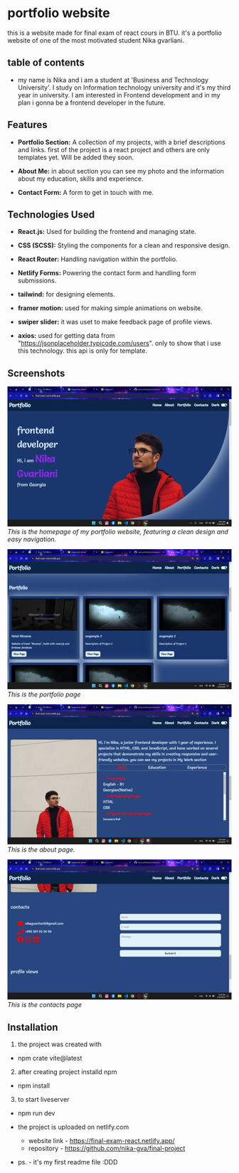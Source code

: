 # portfolio website

this is a website made for final exam of react cours in BTU. 
it's a portfolio website of one of the most motivated student Nika gvarliani.


## table of contents

- my name is Nika and i am a student at 'Business and Technology University'. 
  I study on Information technology university and it's my third year in university.
  I am interested in Frontend development and in my plan i gonna be a frontend developer in the future.

## Features

- **Portfolio Section:** A collection of my projects, with a brief descriptions and links. first of the project is a react project and others are only templates yet. Will be added they soon.

- **About Me:** in about section you can see my photo and the information about my education, skills and experience.

- **Contact Form:** A form to get in touch with me.


## Technologies Used

- **React.js:** Used for building the frontend and managing state.

- **CSS (SCSS):** Styling the components for a clean and responsive design.

- **React Router:** Handling navigation within the portfolio.

- **Netlify Forms:** Powering the contact form and handling form submissions.

- **tailwind:** for designing elements.

- **framer motion:** used for making simple animations on website.

- **swiper slider:** it was uset to make feedback page of profile views.

- **axios:** used for getting data from "https://jsonplaceholder.typicode.com/users". only to show that i use this technology.
  this api is only for template.

## Screenshots
![image of homepage](./imagesForReadmi/image1.png)
*This is the homepage of my portfolio website, featuring a clean design and easy navigation.*

![image of portfolio](./imagesForReadmi/image2.png)
*This is the portfolio page*

![image of about](./imagesForReadmi/image3.png)
*This is the about page.*

![image of contacts](./imagesForReadmi/image4.png)
*This is the contacts page*


## Installation

1. the project was created with
  - npm crate vite@latest

2. after creating project installd npm
  - npm install
3. to start liveserver
  - npm run dev

- the project is uploaded on netlify.com
    - website link - https://final-exam-react.netlify.app/
    - repository - https://github.com/nika-gva/final-project



- ps. - it's my first readme file :DDD
